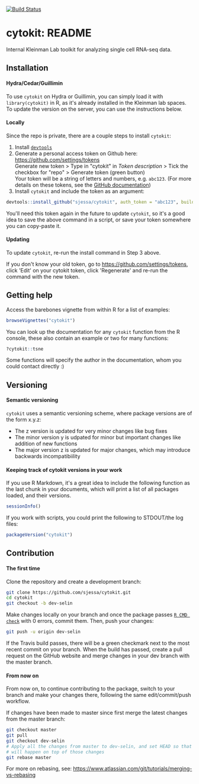 [![Build Status](https://travis-ci.com/sjessa/cytokit.svg?token=ckZxkx4uN2RZSSwsdpLM&branch=master)](https://travis-ci.com/sjessa/cytokit)

# cytokit: README
Internal Kleinman Lab toolkit for analyzing single cell RNA-seq data.
<!---Link to vignette: [https://rawgit.com/sjessa/cytokit/master/vignettes/cytokit.html](https://rawgit.com/sjessa/cytokit/master/vignettes/cytokit.html) -->


## Installation

#### Hydra/Cedar/Guillimin

To use `cytokit` on Hydra or Guillimin, you can simply load it with `library(cytokit)` in R,
as it's already installed in the Kleinman lab spaces. To update the version on the server, you can use the instructions below.

#### Locally

Since the repo is private, there are a couple steps to install `cytokit`:

1. Install [`devtools`](https://cran.r-project.org/web/packages/devtools/)
2. Generate a personal access token on Github here: https://github.com/settings/tokens  
    Generate new token > Type in "cytokit" in *Token description* > Tick the checkbox for "repo" > Generate token (green button)  
   Your token will be a string of letters and numbers, e.g. `abc123`. (For more details on these tokens, see the [GitHub documentation](https://help.github.com/articles/creating-a-personal-access-token-for-the-command-line/))
3. Install `cytokit` and include the token as an argument:

```r
devtools::install_github("sjessa/cytokit", auth_token = "abc123", build_vignettes = TRUE)

```

You'll need this token again in the future to update `cytokit`, so it's a good
idea to save the above command in a script, or save your token somewhere you 
can copy-paste it. 

#### Updating

To update `cytokit`, re-run the install command in Step 3 above.

If you don't know your old token, go to https://github.com/settings/tokens, click 'Edit' on
your cytokit token, click 'Regenerate' and re-run the command with the new token.

## Getting help

Access the barebones vignette from within R for a list of examples:

```r
browseVignettes("cytokit")
```

<!---Or checkout the version saved in the repository (not necessarily up to date!) here: https://rawgit.com/sjessa/cytokit/master/vignettes/cytokit.html-->

You can look up the documentation for any `cytokit` function from the R console,
these also contain an example or two for many functions:
```r
?cytokit::tsne
```

Some functions will specify the author in the documentation, whom you could contact directly :)

## Versioning

#### Semantic versioning

`cytokit` uses a semantic versioning scheme, where package versions are of the form x.y.z:

- The z version is updated for very minor changes like bug fixes
- The minor version y is udpated for minor but important changes like addition of new functions
- The major version z is updated for major changes, which may introduce backwards incompatibiility

#### Keeping track of cytokit versions in your work

If you use R Markdown, it's a great idea to include the following function as the last chunk in your
documents, which will print a list of all packages loaded, and their versions.

```r
sessionInfo()
```

If you work with scripts, you could print the following to STDOUT/the log files:

```r
packageVersion("cytokit")
```

## Contribution

#### The first time

Clone the repository and create a development branch:
```bash
git clone https://github.com/sjessa/cytokit.git
cd cytokit
git checkout -b dev-selin
```

Make changes locally on your branch and once the package passes [`R CMD check`](http://r-pkgs.had.co.nz/check.html) with 0 errors,
commit them. Then, push your changes:
```bash
git push -u origin dev-selin
```

If the Travis build passes, there will be a green checkmark next to the 
most recent commit on your branch. When the build has passed, create a pull request on the GitHub website and merge changes in your dev branch with the master branch.

#### From now on

From now on, to continue contributing to the package, switch to your branch and make your
changes there, following the same edit/commit/push workflow. 

If changes have been made to master since first merge the latest changes from the master branch:
```bash
git checkout master
git pull
git checkout dev-selin
# Apply all the changes from master to dev-selin, and set HEAD so that new work
# will happen on top of those changes
git rebase master
```
 
For more on rebasing, see: https://www.atlassian.com/git/tutorials/merging-vs-rebasing
